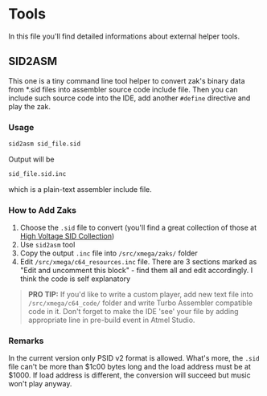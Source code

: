 # Tools

In this file you'll find detailed informations about external helper tools. 

## SID2ASM

This one is a tiny command line tool helper to convert zak's binary data from *.sid files into assembler source code include file. Then you can include such source code into the IDE, add another `#define` directive and play the zak.

### Usage

``` cmd
sid2asm sid_file.sid
```

Output will be

``` cmd
sid_file.sid.inc
```

which is a plain-text assembler include file. 

### How to Add Zaks

1. Choose the `.sid` file to convert (you'll find a great collection of those at [High Voltage SID Collection](http://www.hvsc.c64.org/))
1. Use `sid2asm` tool
1. Copy the output `.inc` file into `/src/xmega/zaks/` folder
1. Edit `/src/xmega/c64_resources.inc` file. There are 3 sections marked as "Edit and uncomment this block" - find them all and edit accordingly. I think the code is self explanatory

> **PRO TIP:** If you'd like to write a custom player, add new text file into `/src/xmega/c64_code/` folder and write Turbo Assembler compatible code in it. Don't forget to make the IDE 'see' your file by adding appropriate line in pre-build event in Atmel Studio.

### Remarks

In the current version only PSID v2 format is allowed. What's more, the `.sid` file can't be more than $1c00 bytes long and the load address must be at $1000. If load address is different, the conversion will succeed but music won't play anyway.